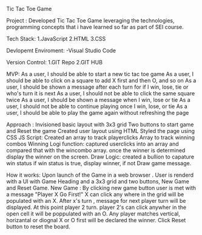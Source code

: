 Tic Tac Toe Game

Project : Developed  Tic Tac Toe Game leveraging the technologies, programming concepts that i have learned so far as part of SEI course.

Tech Stack: 
1.JavaScript 
2.HTML
3.CSS

Devlopemt Enviroment:
-Visual Studio Code

Version Control:
1.GIT Repo
2.GIT HUB 

MVP:
As a user, I should be able to start a new tic tac toe game
As a user, I should be able to click on a square to add X first and then O, and so on
As a user, I should be shown a message after each turn for if I win, lose, tie or who's turn it is next
As a user, I should not be able to click the same square twice
As a user, I should be shown a message when I win, lose or tie
As a user, I should not be able to continue playing once I win, lose, or tie
As a user, I should be able to play the game again without refreshing the page

Approach :
Invisioned basic layout with 3x3 grid
Two buttons to start game and Reset the game
Created user layout using HTML
Styled the page using CSS 
JS Script:
Created an array to track playerclicks 
Array to track winning combos
Winning Logi function: captured userclicks into an array and compared that with the wincombo array. once the winner is determined display the winner on the screen.
Draw Logic: created a  bullion to capature win status if win status is true, display winner, if not Draw game message.


How it works:
Upon launch of the Game in a web browser .
User is renderd with a UI with Game Heading and a 3x3 grid and two buttons, New Game and Reset Game.
New Game : By clicking new game button user is met with a message "Player X Go First!"
X can click any where in the grid will be populated with an X.
After x's turn , message for next player turn will be displayed.
At this point player 2 turn.
player 2's can click anywher in the open cell it will be poppulated with an O.
Any player matches vertical, horizantal or diognal X or O first will be declared the winner.
Click Reset button to reset the board.
